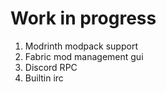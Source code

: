 # Work in progress

1. Modrinth modpack support
2. Fabric mod management gui
3. Discord RPC
4. Builtin irc
